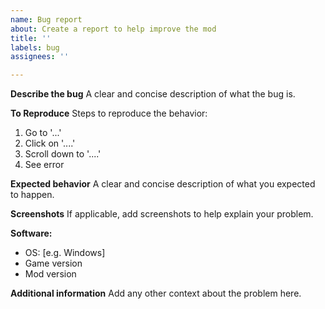 ```yaml
---
name: Bug report
about: Create a report to help improve the mod
title: ''
labels: bug
assignees: ''

---
```


**Describe the bug**
A clear and concise description of what the bug is.

**To Reproduce**
Steps to reproduce the behavior:
1. Go to '...'
2. Click on '....'
3. Scroll down to '....'
4. See error

**Expected behavior**
A clear and concise description of what you expected to happen.

**Screenshots**
If applicable, add screenshots to help explain your problem.

**Software:**
 - OS: [e.g. Windows]
 - Game version
 - Mod version

**Additional information**
Add any other context about the problem here.
